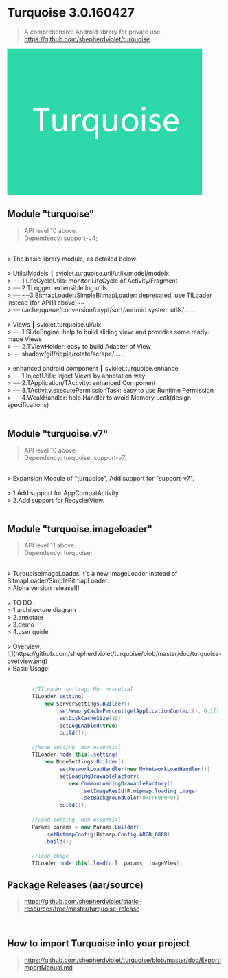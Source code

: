 # Turquoise 3.0.160427
> A comprehensive Android library for private use.<br/>
> https://github.com/shepherdviolet/turquoise <br/>

![](https://github.com/shepherdviolet/static-resources/blob/master/image/logo/turquoise.jpg)

## Module "turquoise"
> API level 10 above.<br/>
> Dependency: support-v4;<br/>
<br/>
> The basic library module, as detailed below:<br/>
<br/>
> Utils/Models ┃ sviolet.turquoise.util/utilx/model/modelx <br/>
> ┈┈ 1.LifeCycleUtils: monitor LifeCycle of Activity/Fragment<br/>
> ┈┈ 2.TLogger: extensible log utils<br/>
> ┈┈ ~~3.BitmapLoader/SimpleBitmapLoader: deprecated, use TILoader instead (for API11 above)~~<br/>
> ┈┈ cache/queue/conversion/crypt/sort/android system utils/......<br/>
<br/>
> Views ┃ sviolet.turquoise.ui/uix <br/>
> ┈┈ 1.SlideEngine: help to build sliding view, and provides some ready-made Views<br/>
> ┈┈ 2.TViewHolder: easy to build Adapter of View<br/>
> ┈┈ shadow/gif/ripple/rotate/scrape/......<br/>
<br/>
> enhanced android component ┃ sviolet.turquoise.enhance <br/>
> ┈┈ 1.InjectUtils: inject Views by annotation way<br/>
> ┈┈ 2.TApplication/TActivity: enhanced Component<br/>
> ┈┈ 3.TActivity.executePermissionTask: easy to use Runtime Permission<br/>
> ┈┈ 4.WeakHandler: help Handler to avoid Memory Leak(design specifications)<br/>
<br/>

## Module "turquoise.v7"
> API level 10 above.<br/>
> Dependency: turquoise, support-v7;<br/>
<br/>
> Expansion Module of "turquoise", Add support for "support-v7".<br/>
<br/>
> 1.Add support for AppCompatActivity.<br/>
> 2.Add support for RecyclerView.<br/>
<br/>

## Module "turquoise.imageloader"
> API level 11 above.<br/>
> Dependency: turquoise;<br/>
<br/>
> TurquoiseImageLoader. it's a new ImageLoader instead of BitmapLoader/SimpleBitmapLoader.<br/>
> Alpha version release!!!<br/>
<br/>
> TO DO : <br/>
> 1.architecture diagram<br/>
> 2.annotate<br/>
> 3.demo<br/>
> 4.user guide<br/>
<br/>
> Overview:<br/>
![](https://github.com/shepherdviolet/turquoise/blob/master/doc/turquoise-overview.png)
<br/>
> Basic Usage:<br/>

```java

        //TILoader setting, Non essential
        TILoader.setting(
            new ServerSettings.Builder()
                .setMemoryCachePercent(getApplicationContext(), 0.1f)
                .setDiskCacheSize(10)
                .setLogEnabled(true)
                .build());

        //Node setting, Non essential
        TILoader.node(this).setting(
            new NodeSettings.Builder()
                .setNetworkLoadHandler(new MyNetworkLoadHandler())
                .setLoadingDrawableFactory(
                    new CommonLoadingDrawableFactory()
                        .setImageResId(R.mipmap.loading_image)
                        .setBackgroundColor(0xFFF0F0F0))
                .build());

        //Load setting, Non essential
        Params params = new Params.Builder()
            .setBitmapConfig(Bitmap.Config.ARGB_8888)
            .build();

        //load image
        TILoader.node(this).load(url, params, imageView);

```

## Package Releases (aar/source)
> https://github.com/shepherdviolet/static-resources/tree/master/turquoise-release <br/>
<br/>

## How to import Turquoise into your project
> https://github.com/shepherdviolet/turquoise/blob/master/doc/ExportImportManual.md <br/>
<br/>